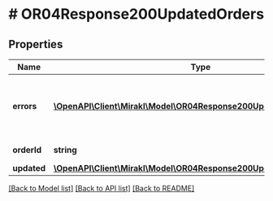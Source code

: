# # OR04Response200UpdatedOrders

## Properties

Name | Type | Description | Notes
------------ | ------------- | ------------- | -------------
**errors** | [**\OpenAPI\Client\Mirakl\Model\OR04Response200UpdatedOrdersErrors[]**](OR04Response200UpdatedOrdersErrors.md) | List of errors encountered when updating order | [optional]
**orderId** | **string** | Order identifier | [optional]
**updated** | [**\OpenAPI\Client\Mirakl\Model\OR04Response200UpdatedOrdersUpdated**](OR04Response200UpdatedOrdersUpdated.md) |  | [optional]

[[Back to Model list]](../../README.md#models) [[Back to API list]](../../README.md#endpoints) [[Back to README]](../../README.md)
